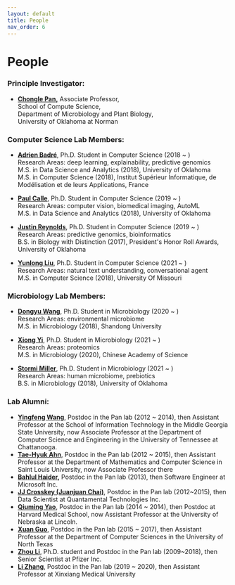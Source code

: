 ```yaml
---
layout: default
title: People
nav_order: 6
---
```


# People

### **Principle Investigator:**

- [**Chongle Pan,**](https://github.com/chonglepan) Associate Professor,    
  School of Compute Science,  
  Department of Microbiology and Plant Biology,  
  University of Oklahoma at Norman  

### **Computer Science Lab Members:**

- [**Adrien Badré**](https://github.com/adbadre), Ph.D. Student in Computer Science (2018 ~ )  
  Research Areas: deep learning, explainability, predictive genomics  
  M.S. in Data Science and Analytics (2018), University of Oklahoma  
  M.S. in Computer Science (2018), Institut Supérieur Informatique, de Modélisation et de leurs Applications, France

- [**Paul Calle**](https://github.com/pcallec), Ph.D. Student in Computer Science (2019 ~ )  
  Research Areas: computer vision, biomedical imaging, AutoML  
  M.S. in Data Science and Analytics (2018), University of Oklahoma

- [**Justin Reynolds**](https://github.com/jcreyn), Ph.D. Student in Computer Science (2019 ~ )  
  Research Areas: predictive genomics, bioinformatics  
  B.S. in Biology with Distinction (2017), President's Honor Roll Awards, University of Oklahoma

- [**Yunlong Liu**](https://github.com/Alex-ylliu), Ph.D. Student in Computer Science (2021 ~ )  
  Research Areas: natural text understanding, conversational agent  
  M.S. in Computer Science (2018), University Of Missouri

### **Microbiology Lab Members:**

- [**Dongyu Wang**](https://github.com/dywang0323), Ph.D. Student in Microbiology (2020 ~ )   
  Research Areas: environmental microbiome  
  M.S. in Microbiology (2018), Shandong University
 
- [**Xiong Yi**](https://github.com/thepanlab), Ph.D. Student in Microbiology (2021 ~ )  
  Research Areas: proteomics  
  M.S. in Microbiology (2020), Chinese Academy of Science

- [**Stormi Miller**](https://github.com/thepanlab), Ph.D. Student in Microbiology (2021 ~ )  
  Research Areas: human microbiome, prebiotics  
  B.S. in Microbiology (2018), University of Oklahoma

### **Lab Alumni:**

  * [**Yingfeng Wang**](http://www.yingfengwang.org/), Postdoc in the Pan lab (2012 ~ 2014), then Assistant Professor at the School of Information Technology in the Middle Georgia State University, now Associate Professor at the Department of Computer Science and Engineering in the University of Tennessee at Chattanooga.
  * [**Tae-Hyuk Ahn**,](http://cs.slu.edu/people/ahnt) Postdoc in the Pan lab (2012 ~ 2015), then Assistant Professor at the Department of Mathematics and Computer Science in Saint Louis University, now Associate Professor there
  * [**Bahlul Haider**](https://www.linkedin.com/in/bahlulhaider)**,** Postdoc in the Pan lab (2013), then Software Engineer at Microsoft Inc.
  * [**JJ Crosskey (Juanjuan Chai)**](https://www.linkedin.com/in/jjcrosskey), Postdoc in the Pan lab (2012~2015), then Data Scientist at Quantamental Technologies Inc.
  * [**Qiuming Yao**](https://www.linkedin.com/in/qiuming-yao-76005438), Postdoc in the Pan lab (2014 ~ 2014), then Postdoc at Harvard Medical School, now Assistant Professor at the University of Nebraska at Lincoln.
  * [**Xuan Guo**](https://www.linkedin.com/in/xuan-guo-7b590886), Postdoc in the Pan lab (2015 ~ 2017), then Assistant Professor at the Department of Computer Sciences in the University of North Texas
  * [**Zhou Li**](https://scholar.google.com/citations?hl=en&user=-IOfp1gAAAAJ&view_op=list_works&sortby=pubdate), Ph.D. student and Postdoc in the Pan lab (2009~2018), then Senior Scientist at Pfizer Inc.
  * [**Li Zhang**](https://orcid.org/0000-0002-7862-6690), Postdoc in the Pan lab (2019 ~ 2020), then Assistant Professor at Xinxiang Medical University
